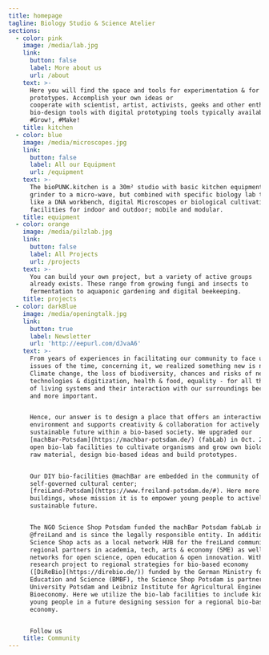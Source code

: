 ```yaml
---
title: homepage
tagline: Biology Studio & Science Atelier
sections:
  - color: pink
    image: /media/lab.jpg
    link:
      button: false
      label: More about us
      url: /about
    text: >-
      Here you will find the space and tools for experimentation & for designing bio-based
      prototypes. Accomplish your own ideas or
      cooperate with scientist, artist, activists, geeks and other enthusiasts. As part of the machBar-Potsdam facilities you can combine
      bio-design tools with digital prototyping tools typically available in fab labs. Connect with us on social media over forum and newsletter or just come over. #Explore!,
      #Grow!, #Make!
    title: kitchen
  - color: blue
    image: /media/microscopes.jpg
    link:
      button: false
      label: All our Equipment
      url: /equipment
    text: >-
      The bioPUNK.kitchen is a 30m² studio with basic kitchen equipment from a
      grinder to a micro-wave, but combined with specific biology lab tools,
      like a DNA workbench, digital Microscopes or biological cultivation
      facilities for indoor and outdoor; mobile and modular.
    title: equipment
  - color: orange
    image: /media/pilzlab.jpg
    link:
      button: false
      label: All Projects
      url: /projects
    text: >-
      You can build your own project, but a variety of active groups
      already exists. These range from growing fungi and insects to
      fermentation to aquaponic gardening and digital beekeeping.
    title: projects
  - color: darkBlue
    image: /media/openingtalk.jpg
    link:
      button: true
      label: Newsletter
      url: 'http://eepurl.com/dJvaA6'
    text: >-
      From years of experiences in facilitating our community to face urgent
      issues of the time, concerning it, we realized something new is needed.
      Climate change, the loss of biodiversity, chances and risks of new
      technologies & digitization, health & food, equality - for all these the understanding
      of living systems and their interaction with our surroundings become more
      and more important.


      Hence, our answer is to design a place that offers an interactive
      environment and supports creativity & collaboration for actively framing a
      sustainable future within a bio-based society. We upgraded our
      [machBar-Potsdam](https://machbar-potsdam.de/) (fabLab) in Oct. 2018 with
      open bio-lab facilities to cultivate organisms and grow own biological
      raw material, design bio-based ideas and build prototypes.


      Our DIY bio-facilities @machBar are embedded in the community of a
      self-governed cultural center;
      [freiLand-Potsdam](https://www.freiland-potsdam.de/#). Here more than 50 stakeholder are acting on an areal of 12 000 square meters and 5
      buildings, whose mission it is to empower young people to actively create a
      sustainable future.


      The NGO Science Shop Potsdam funded the machBar Potsdam fabLab in 2012
      @freiLand and is since the legally responsible entity. In addition the
      Science Shop acts as a local network HUB for the freiLand community to
      regional partners in academia, tech, arts & economy (SME) as well as global
      networks for open science, open education & open innovation. Within a
      research project to regional strategies for bio-based economy
      ([DiReBio](https://direbio.de/)) funded by the German Ministry for
      Education and Science (BMBF), the Science Shop Potsdam is partner with the
      University Potsdam and Leibniz Institute for Agricultural Engineering and
      Bioeconomy. Here we utilize the bio-lab facilities to include kids and
      young people in a future designing session for a regional bio-based
      economy.


      Follow us
    title: Community
---
```

